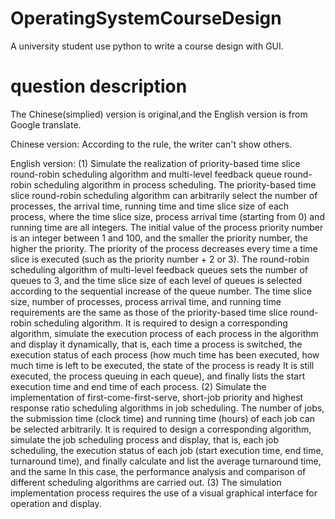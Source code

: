 # OperatingSystemCourseDesign
A university student use python to write a course design with GUI.

# question description
The Chinese(simplied) version is original,and the English version is from Google translate.

Chinese version:
According to the rule, the writer can't show others.

English version:
(1) Simulate the realization of priority-based time slice round-robin scheduling algorithm and multi-level feedback queue round-robin scheduling algorithm in process scheduling. The priority-based time slice round-robin scheduling algorithm can arbitrarily select the number of processes, the arrival time, running time and time slice size of each process, where the time slice size, process arrival time (starting from 0) and running time are all integers. The initial value of the process priority number is an integer between 1 and 100, and the smaller the priority number, the higher the priority. The priority of the process decreases every time a time slice is executed (such as the priority number + 2 or 3). The round-robin scheduling algorithm of multi-level feedback queues sets the number of queues to 3, and the time slice size of each level of queues is selected according to the sequential increase of the queue number. The time slice size, number of processes, process arrival time, and running time requirements are the same as those of the priority-based time slice round-robin scheduling algorithm. It is required to design a corresponding algorithm, simulate the execution process of each process in the algorithm and display it dynamically, that is, each time a process is switched, the execution status of each process (how much time has been executed, how much time is left to be executed, the state of the process is ready It is still executed, the process queuing in each queue), and finally lists the start execution time and end time of each process.
(2) Simulate the implementation of first-come-first-serve, short-job priority and highest response ratio scheduling algorithms in job scheduling. The number of jobs, the submission time (clock time) and running time (hours) of each job can be selected arbitrarily. It is required to design a corresponding algorithm, simulate the job scheduling process and display, that is, each job scheduling, the execution status of each job (start execution time, end time, turnaround time), and finally calculate and list the average turnaround time, and the same In this case, the performance analysis and comparison of different scheduling algorithms are carried out.
(3) The simulation implementation process requires the use of a visual graphical interface for operation and display.
